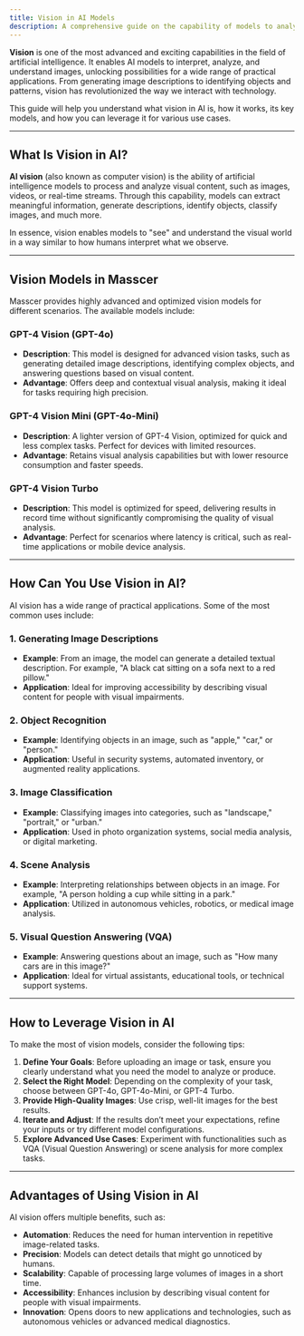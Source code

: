 ```yaml
---
title: Vision in AI Models
description: A comprehensive guide on the capability of models to analyze and understand images.
---
```


**Vision** is one of the most advanced and exciting capabilities in the field of artificial intelligence. It enables AI models to interpret, analyze, and understand images, unlocking possibilities for a wide range of practical applications. From generating image descriptions to identifying objects and patterns, vision has revolutionized the way we interact with technology.

This guide will help you understand what vision in AI is, how it works, its key models, and how you can leverage it for various use cases.

---

## What Is Vision in AI?

**AI vision** (also known as computer vision) is the ability of artificial intelligence models to process and analyze visual content, such as images, videos, or real-time streams. Through this capability, models can extract meaningful information, generate descriptions, identify objects, classify images, and much more.

In essence, vision enables models to "see" and understand the visual world in a way similar to how humans interpret what we observe.

---

## Vision Models in Masscer

Masscer provides highly advanced and optimized vision models for different scenarios. The available models include:

### **GPT-4 Vision (GPT-4o)**
- **Description**: This model is designed for advanced vision tasks, such as generating detailed image descriptions, identifying complex objects, and answering questions based on visual content.
- **Advantage**: Offers deep and contextual visual analysis, making it ideal for tasks requiring high precision.

### **GPT-4 Vision Mini (GPT-4o-Mini)**
- **Description**: A lighter version of GPT-4 Vision, optimized for quick and less complex tasks. Perfect for devices with limited resources.
- **Advantage**: Retains visual analysis capabilities but with lower resource consumption and faster speeds.

### **GPT-4 Vision Turbo**
- **Description**: This model is optimized for speed, delivering results in record time without significantly compromising the quality of visual analysis.
- **Advantage**: Perfect for scenarios where latency is critical, such as real-time applications or mobile device analysis.

---

## How Can You Use Vision in AI?

AI vision has a wide range of practical applications. Some of the most common uses include:

### **1. Generating Image Descriptions**
- **Example**: From an image, the model can generate a detailed textual description. For example, "A black cat sitting on a sofa next to a red pillow."
- **Application**: Ideal for improving accessibility by describing visual content for people with visual impairments.

### **2. Object Recognition**
- **Example**: Identifying objects in an image, such as "apple," "car," or "person."
- **Application**: Useful in security systems, automated inventory, or augmented reality applications.

### **3. Image Classification**
- **Example**: Classifying images into categories, such as "landscape," "portrait," or "urban."
- **Application**: Used in photo organization systems, social media analysis, or digital marketing.

### **4. Scene Analysis**
- **Example**: Interpreting relationships between objects in an image. For example, "A person holding a cup while sitting in a park."
- **Application**: Utilized in autonomous vehicles, robotics, or medical image analysis.

### **5. Visual Question Answering (VQA)**
- **Example**: Answering questions about an image, such as "How many cars are in this image?"
- **Application**: Ideal for virtual assistants, educational tools, or technical support systems.

---

## How to Leverage Vision in AI

To make the most of vision models, consider the following tips:

1. **Define Your Goals**: Before uploading an image or task, ensure you clearly understand what you need the model to analyze or produce.
2. **Select the Right Model**: Depending on the complexity of your task, choose between GPT-4o, GPT-4o-Mini, or GPT-4 Turbo.
3. **Provide High-Quality Images**: Use crisp, well-lit images for the best results.
4. **Iterate and Adjust**: If the results don’t meet your expectations, refine your inputs or try different model configurations.
5. **Explore Advanced Use Cases**: Experiment with functionalities such as VQA (Visual Question Answering) or scene analysis for more complex tasks.

---

## Advantages of Using Vision in AI

AI vision offers multiple benefits, such as:
- **Automation**: Reduces the need for human intervention in repetitive image-related tasks.
- **Precision**: Models can detect details that might go unnoticed by humans.
- **Scalability**: Capable of processing large volumes of images in a short time.
- **Accessibility**: Enhances inclusion by describing visual content for people with visual impairments.
- **Innovation**: Opens doors to new applications and technologies, such as autonomous vehicles or advanced medical diagnostics.